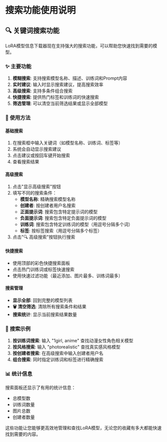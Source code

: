 # 搜索功能使用说明

## 🔍 关键词搜索功能

LoRA模型信息下载器现在支持强大的搜索功能，可以帮助您快速找到需要的模型。

### ✨ 主要功能

1. **模糊搜索**: 支持搜索模型名称、描述、训练词和Prompt内容
2. **实时建议**: 输入时显示搜索建议，提高搜索效率
3. **高级搜索**: 支持多条件组合搜索
4. **快捷搜索**: 提供热门标签和训练词的快速搜索
5. **筛选管理**: 可以清空当前筛选结果或显示全部模型

### 🔎 使用方法

#### 基础搜索
1. 在搜索框中输入关键词（如模型名称、训练词、标签等）
2. 系统会自动显示搜索建议
3. 点击建议或按回车键开始搜索
4. 查看搜索结果

#### 高级搜索
1. 点击"显示高级搜索"按钮
2. 填写不同的搜索条件：
   - **模型名称**: 精确搜索模型名称
   - **创建者**: 按创建者用户名搜索
   - **正面提示词**: 搜索包含特定提示词的模型
   - **负面提示词**: 搜索包含特定负面提示词的模型
   - **训练词**: 搜索包含特定训练词的模型（用逗号分隔多个词）
   - **标签**: 按标签搜索（用逗号分隔多个标签）
3. 点击"🔍 高级搜索"按钮执行搜索

#### 快捷搜索
- 使用顶部的彩色快捷搜索面板
- 点击热门训练词或标签快速搜索
- 使用快速过滤功能（最近添加、图片最多、训练词最多）

#### 搜索管理
- **显示全部**: 回到完整的模型列表
- **🗑️ 清空筛选**: 清除所有搜索条件和结果
- **搜索统计**: 显示当前搜索结果数量

### 🎯 搜索示例

1. **按训练词搜索**: 输入 "1girl, anime" 查找动漫女性角色相关模型
2. **按风格搜索**: 输入 "photorealistic" 查找真实感风格模型
3. **按创建者搜索**: 在高级搜索中输入创建者用户名
4. **组合搜索**: 同时指定训练词和标签进行精确搜索

### 📊 统计信息

搜索面板还显示了有用的统计信息：
- 总模型数
- 训练词数量
- 图片总数
- 创建者数量

这些功能让您能够更高效地管理和查找LoRA模型，无论您的收藏有多大都能快速找到需要的内容。
